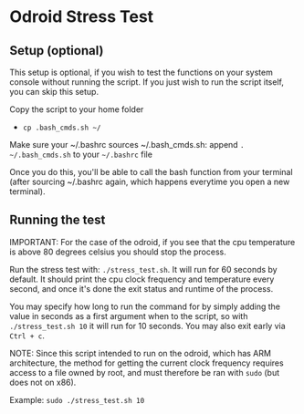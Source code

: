 # Odroid Stress Test

## Setup (optional)

This setup is optional, if you wish to test the functions on your system console without running the script.
If you just wish to run the script itself, you can skip this setup.

Copy the script to your home folder

- `cp .bash_cmds.sh ~/`

Make sure your ~/.bashrc sources ~/.bash_cmds.sh: append `. ~/.bash_cmds.sh` to your `~/.bashrc` file

Once you do this, you'll be able to call the bash function from your terminal (after sourcing ~/.bashrc again, which happens everytime you open a new terminal). 

## Running the test

IMPORTANT: For the case of the odroid, if you see that the cpu temperature is above 80 degrees celsius you should stop the process.

Run the stress test with: `./stress_test.sh`. It will run for 60 seconds by default.
It should print the cpu clock frequency and temperature every second, and once it's done the exit status and runtime of the process.

You may specify how long to run the command for by simply adding the value in seconds as a first argument when to the script, so with `./stress_test.sh 10` it will run for 10 seconds.
You may also exit early via `Ctrl + c`.

NOTE: Since this script intended to run on the odroid, which has ARM architecture, the method for getting the current clock frequency requires access to a file owned by root, and must therefore be ran with `sudo` (but does not on x86).

Example: `sudo ./stress_test.sh 10`
